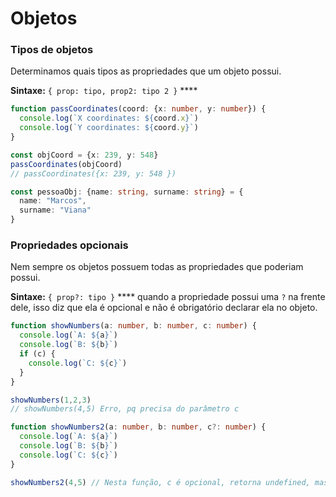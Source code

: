 # Objetos

### Tipos de objetos

Determinamos quais tipos as propriedades que um objeto possui.

**Sintaxe:** `{ prop: tipo, prop2: tipo 2 }` ****&#x20;

```typescript
function passCoordinates(coord: {x: number, y: number}) {
  console.log(`X coordinates: ${coord.x}`)
  console.log(`Y coordinates: ${coord.y}`)
}

const objCoord = {x: 239, y: 548}
passCoordinates(objCoord)
// passCoordinates({x: 239, y: 548 })

const pessoaObj: {name: string, surname: string} = {
  name: "Marcos",
  surname: "Viana"
}
```

### Propriedades opcionais

Nem sempre os objetos possuem todas as propriedades que poderiam possui.

**Sintaxe:** `{ prop?: tipo }` **** quando a propriedade possui uma `?` na frente dele, isso diz que ela é opcional e não é obrigatório declarar ela no objeto.



```typescript
function showNumbers(a: number, b: number, c: number) {
  console.log(`A: ${a}`)
  console.log(`B: ${b}`)
  if (c) {
    console.log(`C: ${c}`)
  }
}

showNumbers(1,2,3)
// showNumbers(4,5) Erro, pq precisa do parâmetro c

function showNumbers2(a: number, b: number, c?: number) {
  console.log(`A: ${a}`)
  console.log(`B: ${b}`)
  console.log(`C: ${c}`)
}

showNumbers2(4,5) // Nesta função, c é opcional, retorna undefined, mas espera a e b
```
